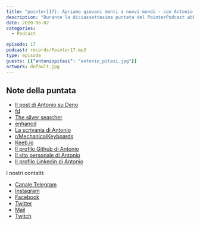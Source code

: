 ```yaml
---
title: "pointer[17]: Apriamo giovani menti a nuovi mondi - con Antonio Pitasi"
description: "Durante la diciassettesima puntata del PointerPodcast abbiamo deciso di invitare Antonio Pitasi, un nostro collega dell'università che attualmente lavora per Netxtworks. Durante questa chiacchierata abbiamo toccato molti punti interessanti, senza voler spoilerare troppo vi possiamo dire che abbiamo parlato di Vim e di tastiere meccaniche"
date: 2020-06-02
categories:
  - Podcast

episode: 17
podcast: records/Pointer17.mp3
type: episode
guests: [{"antoniopitasi": "antonio_pitasi.jpg"}]
artwork: default.jpg
---
```



## Note della puntata

<!-- wp:list -->
<ul><li><a href="https://anto.pt/post/deno-is-here/">Il post di Antonio su Deno</a></li><li><a href="https://todoist.com/showTask?id=3938200697&amp;sync_id=3938200697">fd</a></li><li><a href="https://github.com/ggreer/the_silver_searcher">The silver searcher</a></li><li><a href="https://github.com/b4b4r07/enhancd">enhancd</a></li><li><a href="https://www.linkedin.com/posts/pitasi_keyboard-activity-6580893847499476992-RBex/">La scrivania di Antonio</a></li><li><a href="https://www.reddit.com/r/MechanicalKeyboards/">r/MechanicalKeyboards</a></li><li><a href="https://keeb.io">Keeb.io</a></li><li><a href="https://github.com/Pitasi">Il profilo Github di Antonio</a></li><li><a href="https://anto.pt">Il sito personale di Antonio</a></li><li><a href="https://www.linkedin.com/in/pitasi/">Il profilo Linkedin di Antonio</a></li></ul>
<!-- /wp:list -->


I nostri contatti:

- [Canale Telegram](https://t.me/PointerPodcast)
- [Instagram](https://www.instagram.com/pointerpodcast/)
- [Facebook](https://www.facebook.com/pointerPodcast/)
- [Twitter](https://twitter.com/PointerPodcast)
- [Mail](info@pointerpodcast.it)
- [Twitch](https://www.twitch.tv/pointerpodcast)

